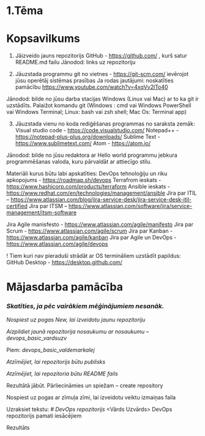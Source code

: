 # 1.Tēma
# Kopsavilkums

1. Jāizveido jauns repozitorijs GitHub - https://github.com/ , kurš satur README.md
failu
Jānodod: links uz repozitoriju

2. Jāuzstada programmu git no vietnes - https://git-scm.com/ ievērojot jūsu
operētāj sistēmas prasības
Ja rodas jautājumi: noskatīties pamācību
https://www.youtube.com/watch?v=4xqVv2lTo40

Jānodod: bilde no jūsu darba stacijas Windows (Linux vai Mac) ar to ka git ir uzstādīts.
Palaižot komandu git (Windows : cmd vai Windows PowerShell vai Windows Terminal;
Linux: bash vai zsh shell; Mac Os: Terminal app)

3. Jāuzstada vienu no koda rediģēšanas programmas no saraksta zemāk:
Visual studio code - https://code.visualstudio.com/
Notepad++ - https://notepad-plus-plus.org/downloads/
Sublime Text - https://www.sublimetext.com/
Atom - https://atom.io/

Jānodod: bilde no jūsu redaktora ar Hello world programmu jebkura programmēšanas
valoda, kuru pārvaldāt ar attiecīgo stilu.

Materiāli kurus būtu labi apskatīties:
DevOps tehnoloģiju un riku apkopojums - https://roadmap.sh/devops
Terrafrom ieskats - https://www.hashicorp.com/products/terraform
Ansible ieskats - https://www.redhat.com/en/technologies/management/ansible
Jira par ITIL – https://www.atlassian.com/blog/jira-service-desk/jira-service-desk-itil-certified
Jira par ITSM – https://www.atlassian.com/software/jira/service-management/itsm-software


Jira Agile manisfesto - https://www.atlassian.com/agile/manifesto
Jira par Scrum - https://www.atlassian.com/agile/scrum
Jira par Kanban - https://www.atlassian.com/agile/kanban
Jira par Agile un DevOps - https://www.atlassian.com/agile/devops

! Tiem kuri nav pieraduši strādāt ar OS termināliem uzstādīt papildus:
GitHub Desktop - https://desktop.github.com/





# Mājasdarba pamācība
### _Skatīties, ja pēc vairākiem mēģinājumiem nesanāk._



_Nospiest uz pogas New, lai izveidotu jaunu repozitoriju_

_Aizpildiet jaunā repozitorija nosaukumu ar nosaukumu – devops_basic_vardsuzv_

Piem: _devops_basic_valdemarkalej_

_Atzīmējiet, lai repozitorijs būtu publisks_


_Atzīmējiet, lai repozitoria būtu README fails_

Rezultātā jābūt. Pārliecināmies un spiežam – create repository

Nospiest uz pogas ar zīmuļa zīmi, lai izveidotu veiktu izmaiņas faila

Uzraksiet tekstu:
_# DevOps repozitorijs_
<Vārds Uzvārds> DevOps repozitorijs pamati iesācējiem

Rezultāts
